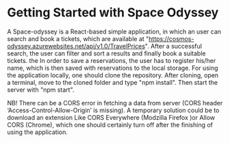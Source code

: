 # Getting Started with Space Odyssey

A Space-odyssey is a React-based simple application, in which an user can search and book a tickets, which are available at 
"https://cosmos-odyssey.azurewebsites.net/api/v1.0/TravelPrices". After a successful search, the user can filter and sort a results and finally book a suitable 
tickets. the  In order to save a reservations, the user has to register his/her name, which is then saved with reservations  to the local storage.
For using the application locally, one should clone the repository. After cloning, open a terminal, move to the cloned folder and  type "npm install". Then start the server with "npm start". 

NB! There can be a CORS error in fetching a data from server (CORS header ‘Access-Control-Allow-Origin’ is missing). A temporary solution could be to download an extension Like CORS Everywhere (Modzilla Firefox )or Allow CORS (Chrome), which one should certainly turn off after the finishing of using the application.
